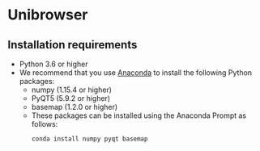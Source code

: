 # Unibrowser

## Installation requirements
- Python 3.6 or higher
- We recommend that you use [Anaconda](https://www.anaconda.com/) to install the following Python packages:
  - numpy (1.15.4 or higher)
  - PyQT5 (5.9.2 or higher)
  - basemap (1.2.0 or higher)  
  - These packages can be installed using the Anaconda Prompt as follows:
    ```
    conda install numpy pyqt basemap
    ```
